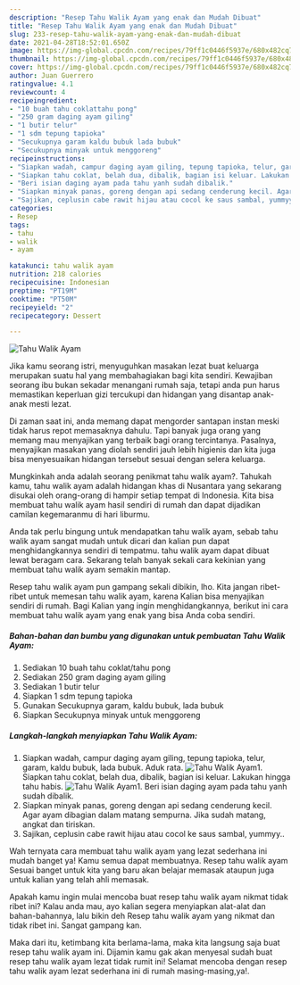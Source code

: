 ```yaml
---
description: "Resep Tahu Walik Ayam yang enak dan Mudah Dibuat"
title: "Resep Tahu Walik Ayam yang enak dan Mudah Dibuat"
slug: 233-resep-tahu-walik-ayam-yang-enak-dan-mudah-dibuat
date: 2021-04-28T18:52:01.650Z
image: https://img-global.cpcdn.com/recipes/79ff1c0446f5937e/680x482cq70/tahu-walik-ayam-foto-resep-utama.jpg
thumbnail: https://img-global.cpcdn.com/recipes/79ff1c0446f5937e/680x482cq70/tahu-walik-ayam-foto-resep-utama.jpg
cover: https://img-global.cpcdn.com/recipes/79ff1c0446f5937e/680x482cq70/tahu-walik-ayam-foto-resep-utama.jpg
author: Juan Guerrero
ratingvalue: 4.1
reviewcount: 4
recipeingredient:
- "10 buah tahu coklattahu pong"
- "250 gram daging ayam giling"
- "1 butir telur"
- "1 sdm tepung tapioka"
- "Secukupnya garam kaldu bubuk lada bubuk"
- "Secukupnya minyak untuk menggoreng"
recipeinstructions:
- "Siapkan wadah, campur daging ayam giling, tepung tapioka, telur, garam, kaldu bubuk, lada bubuk. Aduk rata."
- "Siapkan tahu coklat, belah dua, dibalik, bagian isi keluar. Lakukan hingga tahu habis."
- "Beri isian daging ayam pada tahu yanh sudah dibalik."
- "Siapkan minyak panas, goreng dengan api sedang cenderung kecil. Agar ayam dibagian dalam matang sempurna. Jika sudah matang, angkat dan tiriskan."
- "Sajikan, ceplusin cabe rawit hijau atau cocol ke saus sambal, yummyy.."
categories:
- Resep
tags:
- tahu
- walik
- ayam

katakunci: tahu walik ayam 
nutrition: 218 calories
recipecuisine: Indonesian
preptime: "PT19M"
cooktime: "PT50M"
recipeyield: "2"
recipecategory: Dessert

---
```



![Tahu Walik Ayam](https://img-global.cpcdn.com/recipes/79ff1c0446f5937e/680x482cq70/tahu-walik-ayam-foto-resep-utama.jpg)

Jika kamu seorang istri, menyuguhkan masakan lezat buat keluarga merupakan suatu hal yang membahagiakan bagi kita sendiri. Kewajiban seorang ibu bukan sekadar menangani rumah saja, tetapi anda pun harus memastikan keperluan gizi tercukupi dan hidangan yang disantap anak-anak mesti lezat.

Di zaman  saat ini, anda memang dapat mengorder santapan instan meski tidak harus repot memasaknya dahulu. Tapi banyak juga orang yang memang mau menyajikan yang terbaik bagi orang tercintanya. Pasalnya, menyajikan masakan yang diolah sendiri jauh lebih higienis dan kita juga bisa menyesuaikan hidangan tersebut sesuai dengan selera keluarga. 



Mungkinkah anda adalah seorang penikmat tahu walik ayam?. Tahukah kamu, tahu walik ayam adalah hidangan khas di Nusantara yang sekarang disukai oleh orang-orang di hampir setiap tempat di Indonesia. Kita bisa membuat tahu walik ayam hasil sendiri di rumah dan dapat dijadikan camilan kegemaranmu di hari liburmu.

Anda tak perlu bingung untuk mendapatkan tahu walik ayam, sebab tahu walik ayam sangat mudah untuk dicari dan kalian pun dapat menghidangkannya sendiri di tempatmu. tahu walik ayam dapat dibuat lewat beragam cara. Sekarang telah banyak sekali cara kekinian yang membuat tahu walik ayam semakin mantap.

Resep tahu walik ayam pun gampang sekali dibikin, lho. Kita jangan ribet-ribet untuk memesan tahu walik ayam, karena Kalian bisa menyajikan sendiri di rumah. Bagi Kalian yang ingin menghidangkannya, berikut ini cara membuat tahu walik ayam yang enak yang bisa Anda coba sendiri.

<!--inarticleads1-->

##### Bahan-bahan dan bumbu yang digunakan untuk pembuatan Tahu Walik Ayam:

1. Sediakan 10 buah tahu coklat/tahu pong
1. Sediakan 250 gram daging ayam giling
1. Sediakan 1 butir telur
1. Siapkan 1 sdm tepung tapioka
1. Gunakan Secukupnya garam, kaldu bubuk, lada bubuk
1. Siapkan Secukupnya minyak untuk menggoreng




<!--inarticleads2-->

##### Langkah-langkah menyiapkan Tahu Walik Ayam:

1. Siapkan wadah, campur daging ayam giling, tepung tapioka, telur, garam, kaldu bubuk, lada bubuk. Aduk rata.
<img src="https://img-global.cpcdn.com/steps/344804393c9e1443/160x128cq70/tahu-walik-ayam-langkah-memasak-1-foto.jpg" alt="Tahu Walik Ayam">1. Siapkan tahu coklat, belah dua, dibalik, bagian isi keluar. Lakukan hingga tahu habis.
<img src="https://img-global.cpcdn.com/steps/fb0c92a8a286b6b4/160x128cq70/tahu-walik-ayam-langkah-memasak-2-foto.jpg" alt="Tahu Walik Ayam">1. Beri isian daging ayam pada tahu yanh sudah dibalik.
1. Siapkan minyak panas, goreng dengan api sedang cenderung kecil. Agar ayam dibagian dalam matang sempurna. Jika sudah matang, angkat dan tiriskan.
1. Sajikan, ceplusin cabe rawit hijau atau cocol ke saus sambal, yummyy..




Wah ternyata cara membuat tahu walik ayam yang lezat sederhana ini mudah banget ya! Kamu semua dapat membuatnya. Resep tahu walik ayam Sesuai banget untuk kita yang baru akan belajar memasak ataupun juga untuk kalian yang telah ahli memasak.

Apakah kamu ingin mulai mencoba buat resep tahu walik ayam nikmat tidak ribet ini? Kalau anda mau, ayo kalian segera menyiapkan alat-alat dan bahan-bahannya, lalu bikin deh Resep tahu walik ayam yang nikmat dan tidak ribet ini. Sangat gampang kan. 

Maka dari itu, ketimbang kita berlama-lama, maka kita langsung saja buat resep tahu walik ayam ini. Dijamin kamu gak akan menyesal sudah buat resep tahu walik ayam lezat tidak rumit ini! Selamat mencoba dengan resep tahu walik ayam lezat sederhana ini di rumah masing-masing,ya!.

